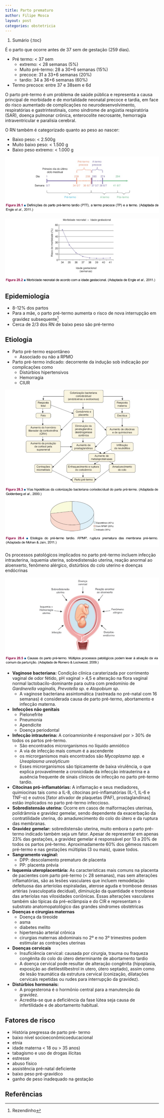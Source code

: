 ```yaml
---
title: Parto prematuro
author: Filipe Mosca
layout: post
categories: obstetricia
---
```


1. Sumário
{:toc}

É o parto que ocorre antes de 37 sem de gestação (259 dias).

* Pré termo: < 37 sem
  * extremo: < 28 semanas (5%)
  * Muito pré-termo: 28 a 30+6 semanas (15%)
  * precoce: 31 a 33+6 semanas (20%)
  * tardio: 34 a 36+6 semanas (60%)
* Termo precoce:  entre 37 e 38sem e 6d

O parto pré-termo é um problema de saúde pública e representa a causa principal de
morbidade e de mortalidade neonatal precoce e tardia, em face do risco aumentado de
complicações no neurodesenvolvimento, respiratórias e gastrintestinais, como síndrome de
angústia respiratória (SAR), doença pulmonar crônica, enterocolite necrosante, hemorragia
intraventricular e paralisia cerebral.

O RN também é categorizado quanto ao peso ao nascer:

* Baixo peso: < 2.500g
* Muito baixo peso: < 1.500 g
* Baixo peso extremo: < 1.000 g

![img](/assets/obstetricia/tpp/img.jpeg)

![img](/assets/obstetricia/tpp/img2.jpeg)

## Epidemiologia
* 8-12% dos partos
* Para a mãe, o parto pré-termo aumenta o risco de nova interrupção em gravidez subsequente[^rez]
* Cerca de 2/3 dos RN de baixo peso são pré-termo

## Etiologia
* Parto pré-termo espontâneo
  * Associado ou não a RPMO
* Parto pré-termo indicado: decorrente da indução sob indicação por complicações como
  * Distúrbios hipertensivos
  * Hemorragia
  * CIUR

![img](/assets/obstetricia/tpp/img3.jpeg)

Os processos patológicos implicados no parto pré-termo incluem infecção intrauterina,
isquemia uterina, sobredistensão uterina, reação anormal ao aloenxerto, fenômeno alérgico,
distúrbios do colo uterino e doenças endócrinas

![img](/assets/obstetricia/tpp/img4.jpeg)

* **Vaginose bacteriana:** Condição clínica caraterizada por corrimento vaginal de odor fétido, pH vaginal > 4,5 e alteração na flora vaginal normal lactobacilo-dominante para outra com predomínio de _Gardnerella vaginalis, Prevotella sp._ e _Atopobium sp_.
  * A vaginose bacteriana assintomática (rastreada no pré-natal com 16 semanas) é considerada causa de parto pré-termo, abortamento e infecção materna.
* **Infecções não genitais**
  * Pielonefrite
  * Pneumonia
  * Apendicite
  * Doença periodontal
* **Infecção intrauterina:** A corioamnionite é responsável por > 30% de todos os partos pré-termo.
  * São encontrados microrganismos no líquido amniótico
  * A via de infecção mais comum é a ascendente
  * os microrganismos mais encontrados são _Mycoplasma spp._ e _Ureaplasma urealyticum_
  * Esses microrganismos são tipicamente de baixa virulência, o que explica provavelmente a cronicidade da infecção intrauterina e a ausência frequente de sinais clínicos de infecção no parto pré-termo tardio.
* **Citocinas pró-inflamatórias:** A inflamação e seus mediadores, quimiocinas tais como a IL-8, citocinas pró-inflamatórias (IL-1, IL-6 e TNF-α) e outros [fator ativador de plaquetas (PAF), prostaglandinas] estão implicados no parto pré-termo infeccioso.
* **Sobredistensão uterina:**  Ocorre em casos de malformações uterinas, polidrâmnia e gravidez gemelar, sendo dependente da exacerbação da contratilidade uterina, do amadurecimento do colo do útero e da ruptura das membranas.
* **Gravidez gemelar:** sobredistensão uterina, muito embora o parto pré-termo indicado também seja um fator. Apesar de representar em apenas 23% das gestações, a gravidez gemelar é responsável por 13 a 20% de todos os partos pré-termo. Aproximadamente 60% dos gêmeos nascem pré-termo e nas gestações múltiplas (3 ou mais), quase todos.
* **Sangramento vaginal:**
  * DPP: descolamento prematuro de placenta
  * PP: placenta prévia
* **Isquemia uteroplacentária:** As características mais comuns na placenta de pacientes com parto pré-termo (< 28 semanas), mas sem alterações inflamatórias, são as lesões vasculares que incluem remodelação defeituosa das arteríolas espiraladas, aterose aguda e trombose dessas artérias (vasculopatia decidual), diminuição da quantidade e trombose das arteríolas nas vilosidades coriônicas. Essas alterações vasculares também são típicas da pré-eclâmpsia e do CIR e representam o substrato anatomopatológico das grandes síndromes obstétricas
* **Doenças e cirurgias maternas**
  * Doença da tireoide
  * asma
  * diabetes melito
  * hipertensão arterial crônica
  * cirurgias maternas abdominais no 2º e no 3º trimestres podem estimular as contrações uterinas
* **Doenças cervicais**
  * Insuficiência cervical: causada por cirurgia, trauma ou fraqueza congênita do colo do útero determinante de abortamento tardio
  * A doença cervical pode resultar de alteração congênita (hipoplasia, exposição ao dietilestilbestrol in utero, útero septado), assim como de lesão traumática da estrutura cervical (conização, dilatações cervicais repetidas ou rudes para interrupção da gravidez).
* **Distúrbios hormonais:**
  * A progesterona é o hormônio central para a manutenção da gravidez.
  * Acredita-se que a deficiência da fase lútea seja causa de infertilidade e de abortamento habitual.

## Fatores de risco
* História pregressa de parto pré-
termo
* baixo nível socioeconômicoeducacional
* etnia
* idade materna < 18 ou > 35 anos)
* tabagismo e uso de drogas ilícitas
* estresse
* abuso físico
* assistência pré-natal deficiente
* baixo peso pré-gravídico
* ganho de peso inadequado na gestação







## Referências
[^rez]: Rezendinho
